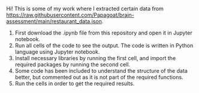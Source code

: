 Hi! This is some of my work where I extracted certain data from https://raw.githubusercontent.com/Papagoat/brain-assessment/main/restaurant_data.json. 

1. First download the .ipynb file  from this repository and open it in Jupyter notebook.
2. Run all cells of the code to see the output. The code is written in Python language using Jupyter notebook.
3. Install necessary libraries by running the first cell, and import the required packages by running the second cell.
4. Some code has been included to understand the structure of the data better, but commented out as it is not part of the required functions. 
5. Run the cells in order to get the required results. 
